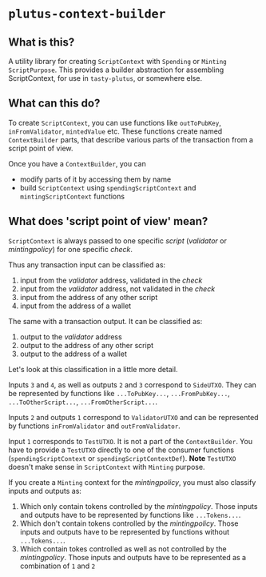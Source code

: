# `plutus-context-builder`

## What is this?

A utility library for creating `ScriptContext` with `Spending` or `Minting` `ScriptPurpose`. This provides a builder abstraction for assembling ScriptContext, for use in `tasty-plutus`, or somewhere else.

## What can this do?

To create `ScriptContext`, you can use functions like `outToPubKey`, `inFromValidator`, `mintedValue` etc. These functions create named `ContextBuilder` parts, that describe various parts of the transaction from a script point of view.

Once you have a `ContextBuilder`, you can
* modify parts of it by accessing them by name 
* build `ScriptContext` using `spendingScriptContext` and `mintingScriptContext` functions

## What does 'script point of view' mean?

`ScriptContext` is always passed to one specific _script_ (_validator_ or _mintingpolicy_) for one specific _check_.

Thus any transaction input can be classified as:
1. input from the _validator_ address, validated in the _check_
2. input from the _validator_ address, not validated in the _check_
3. input from the address of any other script
4. input from the address of a wallet

The same with a transaction output. It can be classified as:
1. output to the _validator_ address
2. output to the address of any other script
3. output to the address of a wallet

Let's look at this classification in a little more detail.

Inputs `3` and `4`, as well as outputs `2` and `3` correspond to `SideUTXO`.
They can be represented by functions like `...ToPubKey...`, `...FromPubKey...`, `...ToOtherScript...`, `...FromOtherScript...`.

Inputs `2` and outputs `1` correspond to `ValidatorUTXO` and can be represented by functions `inFromValidator` and `outFromValidator`.

Input `1` corresponds to `TestUTXO`. It is not a part of the `ContextBuilder`. You have to provide a `TestUTXO` directly to one of the consumer functions (`spendingScriptContext` or `spendingScriptContextDef`).
__Note__ `TestUTXO` doesn't make sense in `ScriptContext` with `Minting` purpose.

If you create a `Minting` context for the _mintingpolicy_, you must also classify inputs and outputs as:
1. Which only contain tokens controlled by the _mintingpolicy_.
   Those inputs and outputs have to be represented by functions like `...Tokens...`.
2. Which don't contain tokens controlled by the _mintingpolicy_.
   Those inputs and outputs have to be represented by functions without `...Tokens...`.
3. Which contain tokes controlled as well as not controlled by the _mintingpolicy_.
   Those inputs and outputs have to be represented as a combination of `1` and `2`